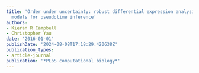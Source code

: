 ```yaml
---
title: 'Order under uncertainty: robust differential expression analysis using probabilistic
  models for pseudotime inference'
authors:
- Kieran R Campbell
- Christopher Yau
date: '2016-01-01'
publishDate: '2024-08-08T17:18:29.420638Z'
publication_types:
- article-journal
publication: '*PLoS computational biology*'
---
```

